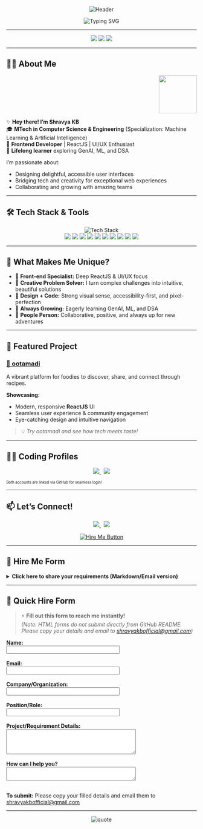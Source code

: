 <!-- Profile README for Shravya KB | Stand-out GitHub Profile -->

<p align="center">
  <img src="https://capsule-render.vercel.app/api?type=waving&color=0:6a11cb,100:2575fc&height=200&section=header&text=Shravya%20KB%20%7C%20Frontend%20Developer&fontSize=40&fontColor=ffffff" alt="Header"/>
</p>

<p align="center">
  <img src="https://readme-typing-svg.demolab.com?font=Fira+Code&weight=700&pause=1000&color=2575FC&center=true&vCenter=true&multiline=true&width=900&height=70&lines=🌟+Turning+Ideas+into+Impactful+Web+Experiences;MTech+in+CS+%26+E+(ML+%26+AI+Specialization)+%7C+Frontend+Developer;ReactJS+%7C+JavaScript+%7C+UI%2FUX+Design+Fanatic;Lifelong+Learner+%7C+GenAI+%26+ML+Enthusiast" alt="Typing SVG"/>
</p>

---

<p align="center">
  <img src="https://github-readme-streak-stats.herokuapp.com?user=Shravya-kb&theme=tokyonight&hide_border=true&date_format=M%20j%5B%2C%20Y%5D"/>
  <img src="https://github-readme-stats.vercel.app/api?username=Shravya-kb&show_icons=true&theme=tokyonight&hide_border=true"/>
  <img src="https://github-readme-stats.vercel.app/api/top-langs/?username=Shravya-kb&layout=compact&theme=tokyonight&hide_border=true"/>
</p>

---

## 💁‍♀️ About Me

<!-- Animated GIF for personality and fun -->
<p align="right">
  <img src="https://media.giphy.com/media/3o6ZsVUxr7yXJd6M3C/giphy.gif" height="100"/>
</p>

✨ **Hey there! I’m Shravya KB**  
🎓 **MTech in Computer Science & Engineering** (Specialization: Machine Learning & Artificial Intelligence)  
🎨 **Frontend Developer** | ReactJS | UI/UX Enthusiast  
🌱 **Lifelong learner** exploring GenAI, ML, and DSA

I’m passionate about:
- Designing delightful, accessible user interfaces
- Bridging tech and creativity for exceptional web experiences
- Collaborating and growing with amazing teams

---

## 🛠️ Tech Stack & Tools

<p align="center">
  <img src="https://skillicons.dev/icons?i=react,js,html,css,tailwind,redux,bootstrap,figma,python,git,github,vscode,java" alt="Tech Stack" /><br/>
  <img src="https://img.shields.io/badge/ReactJS-61DAFB?style=flat&logo=react&logoColor=black"/>
  <img src="https://img.shields.io/badge/JavaScript-F7DF1E?style=flat&logo=javascript&logoColor=black"/>
  <img src="https://img.shields.io/badge/HTML5-E34F26?style=flat&logo=html5&logoColor=white"/>
  <img src="https://img.shields.io/badge/CSS3-1572B6?style=flat&logo=css3&logoColor=white"/>
  <img src="https://img.shields.io/badge/Redux-764ABC?style=flat&logo=redux&logoColor=white"/>
  <img src="https://img.shields.io/badge/TailwindCSS-38B2AC?style=flat&logo=tailwindcss&logoColor=white"/>
  <img src="https://img.shields.io/badge/Bootstrap-563D7C?style=flat&logo=bootstrap&logoColor=white"/>
  <img src="https://img.shields.io/badge/Figma-F24E1E?style=flat&logo=figma&logoColor=white"/>
  <img src="https://img.shields.io/badge/Python-3776AB?style=flat&logo=python&logoColor=white"/>
  <img src="https://img.shields.io/badge/Java-007396?style=flat&logo=java&logoColor=white"/>
</p>

---

## 🌈 What Makes Me Unique?

- 🎯 **Front-end Specialist:** Deep ReactJS & UI/UX focus
- 🧩 **Creative Problem Solver:** I turn complex challenges into intuitive, beautiful solutions
- 🦄 **Design + Code:** Strong visual sense, accessibility-first, and pixel-perfection
- 🚀 **Always Growing:** Eagerly learning GenAI, ML, and DSA
- 🤗 **People Person:** Collaborative, positive, and always up for new adventures

---

## 🚀 Featured Project

### <a href="https://github.com/Shravya-kb/ootamadi" target="_blank">🍲 ootamadi</a>
A vibrant platform for foodies to discover, share, and connect through recipes.

**Showcasing:**
- Modern, responsive **ReactJS** UI
- Seamless user experience & community engagement
- Eye-catching design and intuitive navigation

> 💡 _Try ootamadi and see how tech meets taste!_

---

## 👩‍💻 Coding Profiles

<p align="center">
  <a href="https://leetcode.com/accounts/github/login/" target="_blank">
    <img src="https://img.shields.io/badge/LeetCode-FFA116?style=for-the-badge&logo=leetcode&logoColor=black"/>
  </a>
  &nbsp;
  <a href="https://auth.geeksforgeeks.org/user/github/login/" target="_blank">
    <img src="https://img.shields.io/badge/GeeksforGeeks-0F9D58?style=for-the-badge&logo=geeksforgeeks&logoColor=white"/>
  </a>
</p>
<sub><sup>Both accounts are linked via GitHub for seamless login!</sup></sub>

---

## 📫 Let’s Connect!

<p align="center">
  <a href="https://www.linkedin.com/in/shravyakb/" target="_blank">
    <img src="https://img.shields.io/badge/LinkedIn-ShravyaKB-0A66C2?style=for-the-badge&logo=linkedin&logoColor=white"/>
  </a>
  &nbsp;
  <a href="mailto:shravyakbofficial@gmail.com">
    <img src="https://img.shields.io/badge/Email-shravyakbofficial@gmail.com-D14836?style=for-the-badge&logo=gmail&logoColor=white"/>
  </a>
</p>

<p align="center">
  <a href="mailto:shravyakbofficial@gmail.com?subject=Hire%20Request%20via%20GitHub%20Profile&body=Hi%20Shravya%2C%0A%0AI%20would%20like%20to%20discuss%20an%20opportunity%3A%0A%0ARequirement%3A%20%0AContact%20Details%3A%20%0A%0AThanks%2C%0A">
    <img src="https://img.shields.io/badge/%F0%9F%91%89%20Hire%20Me%20%7C%20Get%20in%20Touch-6a11cb?style=for-the-badge&logo=maildotru&logoColor=white&colorA=6a11cb&colorB=2575fc" alt="Hire Me Button"/>
  </a>
</p>

---

## 📝 Hire Me Form

<details>
<summary><b>Click here to share your requirements (Markdown/Email version)</b></summary>

**Copy and fill out the form below, then [email me](mailto:shravyakbofficial@gmail.com?subject=Hire%20Request%20via%20GitHub%20Profile):**

```
Name:
Email:
Company/Organization:
Position/Role:
Project/Requirement Details:
How can I help you?:
```
</details>

---

## 📨 Quick Hire Form

> ⚡ **Fill out this form to reach me instantly!**  
> _(Note: HTML forms do not submit directly from GitHub README. Please copy your details and email to [shravyakbofficial@gmail.com](mailto:shravyakbofficial@gmail.com))_

<form>
  <label for="name"><b>Name:</b></label><br>
  <input type="text" id="name" name="name" style="width:300px;"><br><br>
  <label for="email"><b>Email:</b></label><br>
  <input type="email" id="email" name="email" style="width:300px;"><br><br>
  <label for="org"><b>Company/Organization:</b></label><br>
  <input type="text" id="org" name="org" style="width:300px;"><br><br>
  <label for="role"><b>Position/Role:</b></label><br>
  <input type="text" id="role" name="role" style="width:300px;"><br><br>
  <label for="details"><b>Project/Requirement Details:</b></label><br>
  <textarea id="details" name="details" rows="4" cols="40"></textarea><br><br>
  <label for="help"><b>How can I help you?</b></label><br>
  <textarea id="help" name="help" rows="2" cols="40"></textarea><br><br>
  <p><b>To submit:</b> Please copy your filled details and email them to <a href="mailto:shravyakbofficial@gmail.com">shravyakbofficial@gmail.com</a></p>
</form>

---

<!-- Fun Quote Banner -->
<p align="center">
  <img src="https://quotes-github-readme.vercel.app/api?type=horizontal&theme=tokyonight&quote=Designing%20impactful%20digital%20experiences%2C%20one%20pixel%20at%20a%20time." alt="quote"/>
</p>
